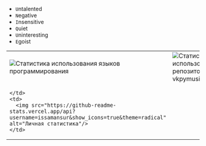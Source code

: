 <table>
  <tr>
    <td>
      <img src="https://github-readme-stats.vercel.app/api/top-langs/?username=issamansur&show_icons=true&theme=radical&layout=compact" alt="Статистика использования языков программирования" />
    </td>
    <td>
      <img src="https://github-readme-stats.vercel.app/api/pin/?username=issamansur&repo=vkpymusic&show_icons=true&theme=radical" alt="Статистика использования репозитория vkpymusic" />
    </td>
  </tr>
  <tr>
    <td>
      
    </td>
    <td>
      <img src="https://github-readme-stats.vercel.app/api?username=issamansur&show_icons=true&theme=radical" alt="Личная статистика"/>
    </td>
  </tr
</table>

- <code>U</code>ntalented
- <code>N</code>egative
- <code>I</code>nsensitive 
- <code>Q</code>uiet
- <code>U</code>ninteresting
- <code>E</code>goist

